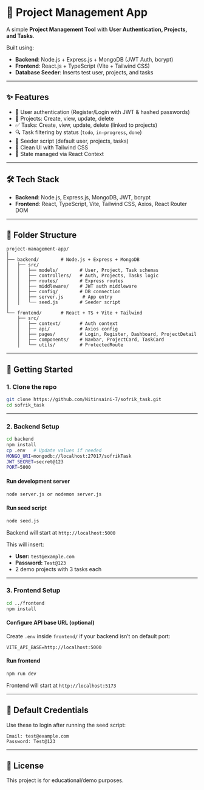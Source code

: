 # 📌 Project Management App

A simple **Project Management Tool** with **User Authentication, Projects, and Tasks**.  

Built using:
- **Backend**: Node.js + Express.js + MongoDB (JWT Auth, bcrypt)  
- **Frontend**: React.js + TypeScript (Vite + Tailwind CSS)  
- **Database Seeder**: Inserts test user, projects, and tasks  

---

## ✨ Features

- 🔑 User authentication (Register/Login with JWT & hashed passwords)  
- 📂 Projects: Create, view, update, delete  
- ✅ Tasks: Create, view, update, delete (linked to projects)  
- 🔍 Task filtering by status (`todo`, `in-progress`, `done`)  
- 🌱 Seeder script (default user, projects, tasks)  
- 🎨 Clean UI with Tailwind CSS  
- 🚀 State managed via React Context  

---

## 🛠️ Tech Stack

- **Backend**: Node.js, Express.js, MongoDB, JWT, bcrypt  
- **Frontend**: React, TypeScript, Vite, Tailwind CSS, Axios, React Router DOM  

---

## 📂 Folder Structure

```
project-management-app/
│
├── backend/        # Node.js + Express + MongoDB
│   ├── src/
│   │   ├── models/        # User, Project, Task schemas
│   │   ├── controllers/   # Auth, Projects, Tasks logic
│   │   ├── routes/        # Express routes
│   │   ├── middleware/    # JWT auth middleware
│   │   ├── config/        # DB connection
│   │   ├── server.js       # App entry
│   │   └── seed.js        # Seeder script
│
└── frontend/       # React + TS + Vite + Tailwind
    ├── src/
    │   ├── context/       # Auth context
    │   ├── api/           # Axios config
    │   ├── pages/         # Login, Register, Dashboard, ProjectDetail
    │   ├── components/    # Navbar, ProjectCard, TaskCard
    │   └── utils/         # ProtectedRoute
```

---

## 🚀 Getting Started

### 1. Clone the repo
```bash
git clone https://github.com/Nitinsaini-7/sofrik_task.git
cd sofrik_task
```

---

### 2. Backend Setup
```bash
cd backend
npm install
cp .env   # Update values if needed
MONGO_URI=mongodb://localhost:27017/sofrikTask
JWT_SECRET=secret@123
PORT=5000
```

#### Run development server
```bash
node server.js or nodemon server.js
```
#### Run seed script
```bash
node seed.js
```
Backend will start at `http://localhost:5000`


This will insert:

- **User:** `test@example.com`  
- **Password:** `Test@123`  
- 2 demo projects with 3 tasks each  

---

### 3. Frontend Setup
```bash
cd ../frontend
npm install
```

#### Configure API base URL (optional)
Create `.env` inside `frontend/` if your backend isn’t on default port:

```
VITE_API_BASE=http://localhost:5000
```

#### Run frontend
```bash
npm run dev
```
Frontend will start at `http://localhost:5173`

---

## 🔑 Default Credentials
Use these to login after running the seed script:

```
Email: test@example.com
Password: Test@123
```

---

## 📜 License
This project is for educational/demo purposes.
